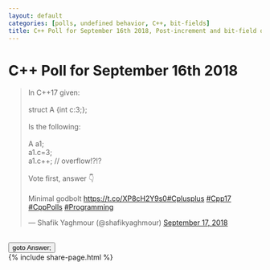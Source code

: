 ```yaml
---
layout: default
categories: [polls, undefined behavior, C++, bit-fields]
title: C++ Poll for September 16th 2018, Post-increment and bit-field overflow 
---
```


# C++ Poll for September 16th 2018 

<blockquote class="twitter-tweet" data-partner="tweetdeck"><p lang="en" dir="ltr">In C++17 given:<br><br>struct A {int c:3;};<br><br>Is the following:<br><br>A a1;<br>a1.c=3;<br>a1.c++; // overflow!?!?<br><br>Vote first, answer 👇<br><br>Minimal godbolt <a href="https://t.co/XP8cH2Y9s0">https://t.co/XP8cH2Y9s0</a><a href="https://twitter.com/hashtag/Cplusplus?src=hash&amp;ref_src=twsrc%5Etfw">#Cplusplus</a> <a href="https://twitter.com/hashtag/Cpp17?src=hash&amp;ref_src=twsrc%5Etfw">#Cpp17</a> <a href="https://twitter.com/hashtag/CppPolls?src=hash&amp;ref_src=twsrc%5Etfw">#CppPolls</a> <a href="https://twitter.com/hashtag/Programming?src=hash&amp;ref_src=twsrc%5Etfw">#Programming</a></p>&mdash; Shafik Yaghmour (@shafikyaghmour) <a href="https://twitter.com/shafikyaghmour/status/1041569725426282496?ref_src=twsrc%5Etfw">September 17, 2018</a></blockquote>
<script async src="https://platform.twitter.com/widgets.js" charset="utf-8"></script>
<BR>
<input type="button" onclick="location.href='{% link _posts/2018-09-16-bitfield_overflow_answer.md %}'" value="goto Answer;"/>
<BR>
{% include share-page.html %}
